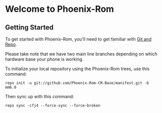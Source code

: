 Welcome to Phoenix-Rom
===================


Getting Started
---------------

To get started with Phoenix-Rom, you'll need to get familiar with
[Git and Repo](http://source.android.com/download/using-repo).

Please take note that we have two main line branches depending on
which hardware base your phone is working.

To initialize your local repository using the Phoenix-Rom trees, use this command:


	repo init -u git://github.com/Phoenix-Rom-CM-Base/manifest.git -b mm6.0



Then sync up with this command:

	repo sync -cfj4 --force-sync --force-broken
